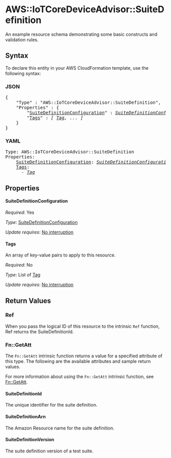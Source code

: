 # AWS::IoTCoreDeviceAdvisor::SuiteDefinition

An example resource schema demonstrating some basic constructs and validation rules.

## Syntax

To declare this entity in your AWS CloudFormation template, use the following syntax:

### JSON

<pre>
{
    "Type" : "AWS::IoTCoreDeviceAdvisor::SuiteDefinition",
    "Properties" : {
        "<a href="#suitedefinitionconfiguration" title="SuiteDefinitionConfiguration">SuiteDefinitionConfiguration</a>" : <i><a href="suitedefinitionconfiguration.md">SuiteDefinitionConfiguration</a></i>,
        "<a href="#tags" title="Tags">Tags</a>" : <i>[ <a href="tag.md">Tag</a>, ... ]</i>
    }
}
</pre>

### YAML

<pre>
Type: AWS::IoTCoreDeviceAdvisor::SuiteDefinition
Properties:
    <a href="#suitedefinitionconfiguration" title="SuiteDefinitionConfiguration">SuiteDefinitionConfiguration</a>: <i><a href="suitedefinitionconfiguration.md">SuiteDefinitionConfiguration</a></i>
    <a href="#tags" title="Tags">Tags</a>: <i>
      - <a href="tag.md">Tag</a></i>
</pre>

## Properties

#### SuiteDefinitionConfiguration

_Required_: Yes

_Type_: <a href="suitedefinitionconfiguration.md">SuiteDefinitionConfiguration</a>

_Update requires_: [No interruption](https://docs.aws.amazon.com/AWSCloudFormation/latest/UserGuide/using-cfn-updating-stacks-update-behaviors.html#update-no-interrupt)

#### Tags

An array of key-value pairs to apply to this resource.

_Required_: No

_Type_: List of <a href="tag.md">Tag</a>

_Update requires_: [No interruption](https://docs.aws.amazon.com/AWSCloudFormation/latest/UserGuide/using-cfn-updating-stacks-update-behaviors.html#update-no-interrupt)

## Return Values

### Ref

When you pass the logical ID of this resource to the intrinsic `Ref` function, Ref returns the SuiteDefinitionId.

### Fn::GetAtt

The `Fn::GetAtt` intrinsic function returns a value for a specified attribute of this type. The following are the available attributes and sample return values.

For more information about using the `Fn::GetAtt` intrinsic function, see [Fn::GetAtt](https://docs.aws.amazon.com/AWSCloudFormation/latest/UserGuide/intrinsic-function-reference-getatt.html).

#### SuiteDefinitionId

The unique identifier for the suite definition.

#### SuiteDefinitionArn

The Amazon Resource name for the suite definition.

#### SuiteDefinitionVersion

The suite definition version of a test suite.
